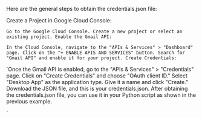 Here are the general steps to obtain the credentials.json file:

Create a Project in Google Cloud Console:

`Go to the Google Cloud Console.
Create a new project or select an existing project.
Enable the Gmail API:`

`In the Cloud Console, navigate to the "APIs & Services" > "Dashboard" page.
Click on the "+ ENABLE APIS AND SERVICES" button.
Search for "Gmail API" and enable it for your project.
Create Credentials:`

`Once the Gmail API is enabled, go to the "APIs & Services" > "Credentials" page.
Click on "Create Credentials" and choose "OAuth client ID."
Select "Desktop App" as the application type.
Give it a name and click "Create."
Download the JSON file, and this is your credentials.json.
After obtaining the credentials.json file, you can use it in your Python script as shown in the previous example.

`